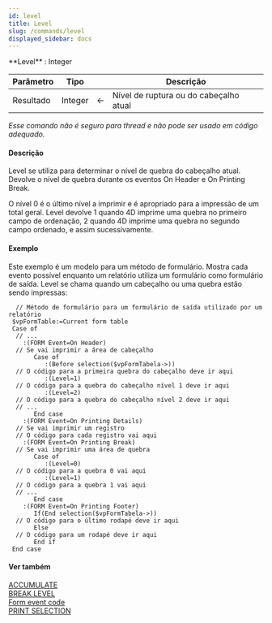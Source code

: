 ```yaml
---
id: level
title: Level
slug: /commands/level
displayed_sidebar: docs
---
```


<!--REF #_command_.Level.Syntax-->**Level**   : Integer<!-- END REF-->
<!--REF #_command_.Level.Params-->
| Parâmetro | Tipo |  | Descrição |
| --- | --- | --- | --- |
| Resultado | Integer | &#8592; | Nível de ruptura ou do cabeçalho atual |

<!-- END REF-->

*Esse comando não é seguro para thread e não pode ser usado em código adequado.*


#### Descrição 

<!--REF #_command_.Level.Summary-->Level  se utiliza para determinar o nível de quebra do cabeçalho atual.<!-- END REF--> Devolve o nível de quebra durante os eventos On Header e On Printing Break.

O nível 0 é o último nível a imprimir e é apropriado para a impressão de um total geral. Level  devolve 1 quando 4D imprime uma quebra no primeiro campo de ordenação, 2 quando 4D imprime uma quebra no segundo campo ordenado, e assim sucessivamente.

#### Exemplo 

Este exemplo é um modelo para um método de formulário. Mostra cada evento possível enquanto um relatório utiliza um formulário como formulário de saída. Level  se chama quando um cabeçalho ou uma quebra estão sendo impressas:

```4d
  // Método de formulário para um formulário de saída utilizado por um relatório
 $vpFormTable:=Current form table
 Case of
  // ...
    :(FORM Event=On Header)
  // Se vai imprimir a área de cabeçalho
       Case of
          :(Before selection($vpFormTabela->))
  // O código para a primeira quebra do cabeçalho deve ir aqui
          :(Level=1)
  // O código para a quebra do cabeçalho nível 1 deve ir aqui
          :(Level=2)
  // O código para a quebra do cabeçalho nível 2 deve ir aqui
  // ...
       End case
    :(FORM Event=On Printing Details)
  // Se vai imprimir um registro
  // O código para cada registro vai aqui
    :(FORM Event=On Printing Break)
  // Se vai imprimir uma área de quebra
       Case of
          :(Level=0)
  // O código para a quebra 0 vai aqui
          :(Level=1)
  // O código para a quebra 1 vai aqui
  // ...
       End case
    :(FORM Event=On Printing Footer)
       If(End selection($vpFormTabela->))
  // O código para o último rodapé deve ir aqui
       Else
  // O código para um rodapé deve ir aqui
       End if
 End case
```

#### Ver também 

[ACCUMULATE](accumulate.md)  
[BREAK LEVEL](break-level.md)  
[Form event code](../commands/form-event-code.md)  
[PRINT SELECTION](print-selection.md)  